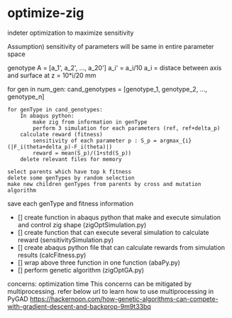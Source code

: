 # optimize-zig
indeter optimization to maximize sensitivity 

Assumption) sensitivity of parameters will be same in entire parameter space

genotype A = [a_1', a_2', ..., a_20']
a_i' = a_i/10
a_i = distace between axis and surface at z = 10*i/20 mm

for gen in num_gen:
    cand_genotypes = [genotype_1, genotype_2, ..., genotype_n]

    for genType in cand_genotypes:
        In abaqus python: 
            make zig from information in genType
            perform 3 simulation for each parameters (ref, ref+delta_p)
        calculate reward (fitness)
            sensitivity of each parameter p : S_p = argmax_{i}(|F_i(theta+delta_p)-F_i(theta)|)
            reward = mean(S_p)/(1+std(S_p))
        delete relevant files for memory
    
    select parents which have top k fitness
    delete some genTypes by random selection
    make new children genTypes from parents by cross and mutation algorithm 
    
save each genType and fitness information 

- [] create function in abaqus python that make and execute simulation and control zig shape (zigOptSimulation.py)
- [] create function that can execute several simulation to calculate reward (sensitivitySimulation.py)
- [] create abaqus python file that can calculate rewards from simulation results (calcFitness.py)
- [] wrap above three function in one function (abaPy.py)
- [] perform genetic algorithm (zigOptGA.py)

concerns: optimization time 
This concerns can be mitigated by multiprocessing. refer below url to learn how to use multiprocessing in PyGAD
https://hackernoon.com/how-genetic-algorithms-can-compete-with-gradient-descent-and-backprop-9m9t33bq